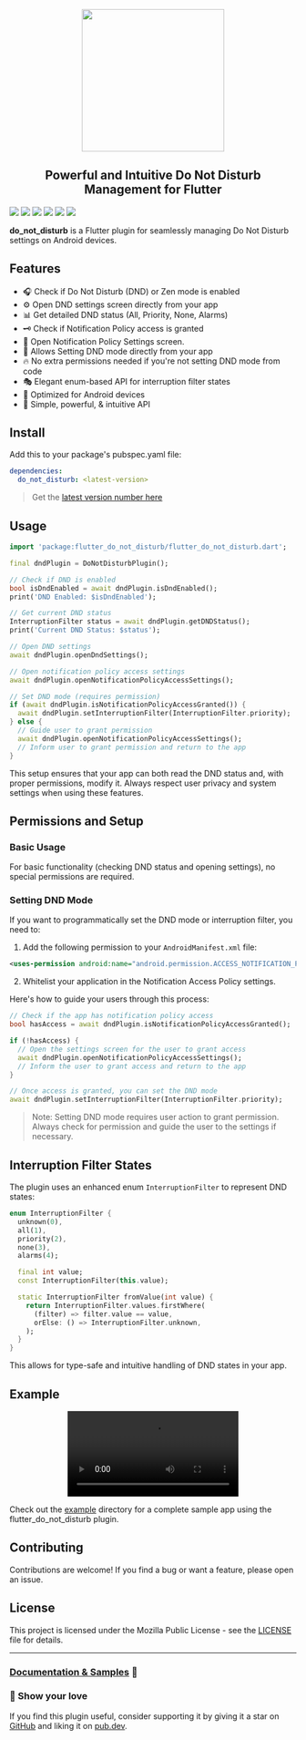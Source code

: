 <p align="center">
  <img src="https://raw.githubusercontent.com/nateshmbhat/flutter_do_not_disturb/main/.github/logo.png" width="250px">
</p>
<h2 align="center">Powerful and Intuitive Do Not Disturb Management for Flutter</h2>

[![](https://img.shields.io/pub/v/do_not_disturb)](https://pub.dev/packages/do_not_disturb)
[![](https://img.shields.io/badge/package-flutter-blue)](https://github.com/nateshmbhat/flutter_do_not_disturb)
[![](https://img.shields.io/github/license/nateshmbhat/flutter_do_not_disturb)](https://github.com/nateshmbhat/flutter_do_not_disturb)
[![](https://img.shields.io/github/languages/code-size/nateshmbhat/flutter_do_not_disturb)](https://github.com/nateshmbhat/flutter_do_not_disturb)
[![](https://img.shields.io/badge/platform-android-brightgreen)](https://github.com/nateshmbhat/flutter_do_not_disturb)
[![](https://img.shields.io/twitter/url?style=social&url=https%3A%2F%2Fgithub.com%2Fnateshmbhat%2Fflutter_do_not_disturb)](https://twitter.com/intent/tweet?text=Wow:&url=https%3A%2F%2Fgithub.com%2Fnateshmbhat%2Fflutter_do_not_disturb)

**do_not_disturb** is a Flutter plugin for seamlessly managing Do Not Disturb settings on Android devices.

## Features

- 🎧 Check if Do Not Disturb (DND) or Zen mode is enabled
- ⚙️ Open DND settings screen directly from your app
- 📊 Get detailed DND status (All, Priority, None, Alarms)
- 🗝️ Check if Notification Policy access is granted
- 🔐 Open Notification Policy Settings screen.
- 🤳 Allows Setting DND mode directly from your app
- 🔥 No extra permissions needed if you're not setting DND mode from code
- 🎭 Elegant enum-based API for interruption filter states
- 📱 Optimized for Android devices
- 💙 Simple, powerful, & intuitive API

## Install

Add this to your package's pubspec.yaml file:

```yaml
dependencies:
  do_not_disturb: <latest-version>
```

> Get the [latest version number here](https://pub.dev/packages/do_not_disturb#instal)

## Usage

```dart
import 'package:flutter_do_not_disturb/flutter_do_not_disturb.dart';

final dndPlugin = DoNotDisturbPlugin();

// Check if DND is enabled
bool isDndEnabled = await dndPlugin.isDndEnabled();
print('DND Enabled: $isDndEnabled');

// Get current DND status
InterruptionFilter status = await dndPlugin.getDNDStatus();
print('Current DND Status: $status');

// Open DND settings
await dndPlugin.openDndSettings();

// Open notification policy access settings
await dndPlugin.openNotificationPolicyAccessSettings();

// Set DND mode (requires permission)
if (await dndPlugin.isNotificationPolicyAccessGranted()) {
  await dndPlugin.setInterruptionFilter(InterruptionFilter.priority);
} else {
  // Guide user to grant permission
  await dndPlugin.openNotificationPolicyAccessSettings();
  // Inform user to grant permission and return to the app
}
```

This setup ensures that your app can both read the DND status and, with proper permissions, modify it. Always respect user privacy and system settings when using these features.

## Permissions and Setup

### Basic Usage

For basic functionality (checking DND status and opening settings), no special permissions are required.

### Setting DND Mode

If you want to programmatically set the DND mode or interruption filter, you need to:

1. Add the following permission to your `AndroidManifest.xml` file:

```xml
<uses-permission android:name="android.permission.ACCESS_NOTIFICATION_POLICY"/>
```

2. Whitelist your application in the Notification Access Policy settings.

Here's how to guide your users through this process:

```dart
// Check if the app has notification policy access
bool hasAccess = await dndPlugin.isNotificationPolicyAccessGranted();

if (!hasAccess) {
  // Open the settings screen for the user to grant access
  await dndPlugin.openNotificationPolicyAccessSettings();
  // Inform the user to grant access and return to the app
}

// Once access is granted, you can set the DND mode
await dndPlugin.setInterruptionFilter(InterruptionFilter.priority);
```

> Note: Setting DND mode requires user action to grant permission. Always check for permission and guide the user to the settings if necessary.

## Interruption Filter States

The plugin uses an enhanced enum `InterruptionFilter` to represent DND states:

```dart
enum InterruptionFilter {
  unknown(0),
  all(1),
  priority(2),
  none(3),
  alarms(4);

  final int value;
  const InterruptionFilter(this.value);

  static InterruptionFilter fromValue(int value) {
    return InterruptionFilter.values.firstWhere(
      (filter) => filter.value == value,
      orElse: () => InterruptionFilter.unknown,
    );
  }
}
```

This allows for type-safe and intuitive handling of DND states in your app.

## Example

<p align="center">
  <video controls src="https://github.com/user-attachments/assets/2d05a54e-1344-4d29-9021-272095bda5e6" </video>
</p>

Check out the [example](https://github.com/nateshmbhat/flutter_do_not_disturb/tree/master/example) directory for a complete sample app using the flutter_do_not_disturb plugin.

## Contributing

Contributions are welcome! If you find a bug or want a feature, please open an issue.

## License

This project is licensed under the Mozilla Public License - see the [LICENSE](LICENSE) file for details.

---

### [Documentation & Samples](https://pub.dev/documentation/do_not_disturb/latest/) 📖

### 💖 Show your love

If you find this plugin useful, consider supporting it by giving it a star on [GitHub](https://github.com/nateshmbhat/flutter_do_not_disturb) and liking it on [pub.dev](https://pub.dev/packages/do_not_disturb).
